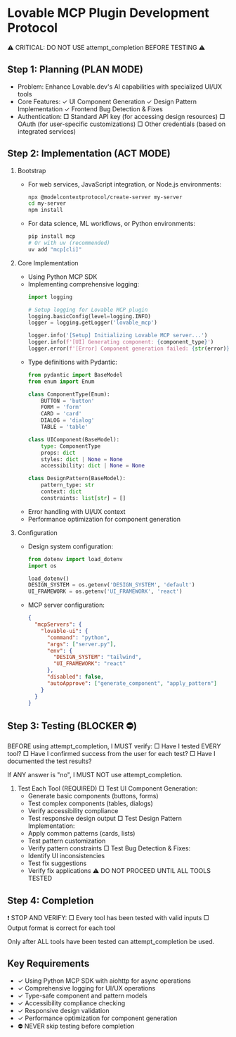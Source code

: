 # Lovable MCP Plugin Development Protocol

⚠️ CRITICAL: DO NOT USE attempt_completion BEFORE TESTING ⚠️

## Step 1: Planning (PLAN MODE)
- Problem: Enhance Lovable.dev's AI capabilities with specialized UI/UX tools
- Core Features:
  ✓ UI Component Generation
  ✓ Design Pattern Implementation
  ✓ Frontend Bug Detection & Fixes
- Authentication:
  □ Standard API key (for accessing design resources)
  □ OAuth (for user-specific customizations)
  □ Other credentials (based on integrated services)

## Step 2: Implementation (ACT MODE)
1. Bootstrap
   - For web services, JavaScript integration, or Node.js environments:
     ```bash
     npx @modelcontextprotocol/create-server my-server
     cd my-server
     npm install
     ```
   - For data science, ML workflows, or Python environments:
     ```bash
     pip install mcp
     # Or with uv (recommended)
     uv add "mcp[cli]"
     ```

2. Core Implementation
   - Using Python MCP SDK
   - Implementing comprehensive logging:
     ```python
     import logging
     
     # Setup logging for Lovable MCP plugin
     logging.basicConfig(level=logging.INFO)
     logger = logging.getLogger('lovable_mcp')
     
     logger.info('[Setup] Initializing Lovable MCP server...')
     logger.info(f'[UI] Generating component: {component_type}')
     logger.error(f'[Error] Component generation failed: {str(error)}')
     ```
   - Type definitions with Pydantic:
     ```python
     from pydantic import BaseModel
     from enum import Enum
     
     class ComponentType(Enum):
         BUTTON = 'button'
         FORM = 'form'
         CARD = 'card'
         DIALOG = 'dialog'
         TABLE = 'table'
     
     class UIComponent(BaseModel):
         type: ComponentType
         props: dict
         styles: dict | None = None
         accessibility: dict | None = None
     
     class DesignPattern(BaseModel):
         pattern_type: str
         context: dict
         constraints: list[str] = []
     ```
   - Error handling with UI/UX context
   - Performance optimization for component generation

3. Configuration
   - Design system configuration:
     ```python
     from dotenv import load_dotenv
     import os
     
     load_dotenv()
     DESIGN_SYSTEM = os.getenv('DESIGN_SYSTEM', 'default')
     UI_FRAMEWORK = os.getenv('UI_FRAMEWORK', 'react')
     ```
   - MCP server configuration:
     ```json
     {
       "mcpServers": {
         "lovable-ui": {
           "command": "python",
           "args": ["server.py"],
           "env": {
             "DESIGN_SYSTEM": "tailwind",
             "UI_FRAMEWORK": "react"
           },
           "disabled": false,
           "autoApprove": ["generate_component", "apply_pattern"]
         }
       }
     }
     ```

## Step 3: Testing (BLOCKER ⛔️)

<thinking>
BEFORE using attempt_completion, I MUST verify:
□ Have I tested EVERY tool?
□ Have I confirmed success from the user for each test?
□ Have I documented the test results?

If ANY answer is "no", I MUST NOT use attempt_completion.
</thinking>

1. Test Each Tool (REQUIRED)
   □ Test UI Component Generation:
     - Generate basic components (buttons, forms)
     - Test complex components (tables, dialogs)
     - Verify accessibility compliance
     - Test responsive design output
   □ Test Design Pattern Implementation:
     - Apply common patterns (cards, lists)
     - Test pattern customization
     - Verify pattern constraints
   □ Test Bug Detection & Fixes:
     - Identify UI inconsistencies
     - Test fix suggestions
     - Verify fix applications
   ⚠️ DO NOT PROCEED UNTIL ALL TOOLS TESTED

## Step 4: Completion
❗ STOP AND VERIFY:
□ Every tool has been tested with valid inputs
□ Output format is correct for each tool

Only after ALL tools have been tested can attempt_completion be used.

## Key Requirements
- ✓ Using Python MCP SDK with aiohttp for async operations
- ✓ Comprehensive logging for UI/UX operations
- ✓ Type-safe component and pattern models
- ✓ Accessibility compliance checking
- ✓ Responsive design validation
- ✓ Performance optimization for component generation
- ⛔️ NEVER skip testing before completion